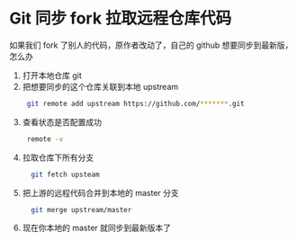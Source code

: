 # Git 同步 fork 拉取远程仓库代码

如果我们 fork 了别人的代码，原作者改动了，自己的 github 想要同步到最新版，怎么办

1. 打开本地仓库 git
2. 把想要同步的这个仓库关联到本地 upstream
   ```bash
    git remote add upstream https://github.com/*******.git
   ```
3. 查看状态是否配置成功
   ```bash
    remote -v
   ```
4. 拉取仓库下所有分支
   ```bash
     git fetch upsteam
   ```
5. 把上游的远程代码合并到本地的 master 分支
   ```bash
     git merge upstream/master
   ```
6. 现在你本地的 master 就同步到最新版本了
